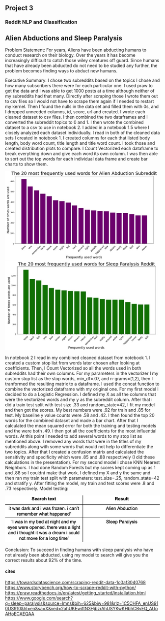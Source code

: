## Project 3
### Reddit NLP and Classification

## Alien Abductions and Sleep Paralysis

Problem Statement:
For years, Aliens have been abducting humans to conduct research on their biology.  Over the years it has become increasingly difficult to catch those wiley creatures off guard. Since humans that have already been abducted do not need to be studied any further, the problem becomes finding ways to abduct new humans.


Executive Summary:
I chose two subreddits based on the topics I chose and how many subscribers there were for each particular one.  I used praw to get the data and I was able to get 1000 posts at a time although neither of my subreddits had that many. Directly after scraping those I wrote them out to csv files so I would not have to scrape them again if I needed to restart my kernel. Then I found the nulls in the data set and filled them with 0s, and I dropped unneeded columns, id, score, url and created. I wrote each cleaned dataset to csv files. I then combined the two dataframes and I converted the subreddit topics to 0 and 1. I then wrote the combined dataset to a csv to use in notebook 2.
I added in a notebook 1.5 where I closely analyzed each dataset individually.  I read in both of the cleaned data sets I created in notebook 1. I created columns for each that listed body length, body word count, title length and title word count. I took those and created distribution plots to compare. I Count Vectorized each dataframe to break everything down and give each word its own column. I was then able to sort out the top words for each individual data frame and create bar charts to show them.


![image](./data/FreqWords_AlienAbduction.jpeg)        ![image](./data/FreqWords_SleepParalysis.jpeg)


In notebook 2 I read in my combined cleaned dataset from notebook 1. I created a custom stop list from words later chosen after looking at coefficients.  Then, I Count Vectorized so all the words used in both subreddits had their own columns.  For my parameters in the vectorizer I my custom stop list as the stop words, min_df=.07, and n-grams=(1,2), then I tranformed the resulting matrix to a dataframe. I used the concat function to combine the vectorized dataframe with my original one.  For my first model I decided to do a Logistic Regression. I defined my X as all the columns that were the vectorized words and my y as the subreddit column.  After that i did a train test split with test size .33 and random_state=42, I fit my model and then got the scores.  My best numbers were .92 for train and .85 for test. My baseline y value counts were .58 and .42. I then found the top 20 words for the combined dataset and made a bar chart.  After that I calculated the mean squared error for both the training and testing models and the were both .49. I then got all the coefficients for the most influential words.  At this point I needed to add several words to my stop list as mentioned above.  I removed any words that were in the titles of my subreddits along with some words that would not help to differentiate the two topics.  After that I created a confusion matrix and calculated the sensitivity and specificity which were .85 and .88 respectively (I did these calculations in the presentation).  For my second model i chose KNN Nearest Neighbors.  I had done Random Forests but my scores kept coming up as 1 and .88 so I couldnt make that work.  I defined my X and y the same and then ran my train test split with parameters: test_size=.25, random_state=42 and stratify y.  After fitting the model, my train and test scores were .8 and .73 respectively. Model testing:

![image](./data/table.jpeg)

Conclusion:
To succeed in finding humans with sleep paralysis who have not already been abducted, using my model to search will give you the correct results about 92% of the time.












#### cites
https://towardsdatascience.com/scraping-reddit-data-1c0af3040768
https://www.storybench.org/how-to-scrape-reddit-with-python/
https://praw.readthedocs.io/en/latest/getting_started/installation.html
https://www.google.com/search?q=sleep+paralysis&source=lmns&bih=625&biw=981&rlz=1C5CHFA_enUS910US910&hl=en&sa=X&ved=2ahUKEwiftN3HjbzrAhUSYKwKHbhCBvEQ_AUoAHoECAEQAA
